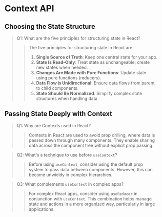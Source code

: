 # Context API

## Choosing the State Structure

> Q1: What are the five principles for structuring state in React?
>> The five principles for structuring state in React are:
>> 1. **Single Source of Truth**: Keep one central state for your app.
>> 2. **State Is Read-Only**: Treat state as unchangeable; create new states when needed.
>> 3. **Changes Are Made with Pure Functions**: Update state using pure functions (reducers).
>> 4. **Data Flow is Unidirectional**: Ensure data flows from parent to child components.
>> 5. **State Should Be Normalized**: Simplify complex state structures when handling data.

## Passing State Deeply with Context

> Q1: Why are Contexts used in React?
>> Contexts in React are used to avoid prop drilling, where data is passed down through many components. They enable sharing data across the component tree without explicit prop passing.

> Q2: What's a technique to use before `useContext`?
>> Before using `useContext`, consider using the default prop system to pass data between components. However, this can become unwieldy in complex hierarchies.

> Q3: What complements `useContext` in complex apps?
>> For complex React apps, consider using `useReducer` in conjunction with `useContext`. This combination helps manage state and actions in a more organized way, particularly in large applications.